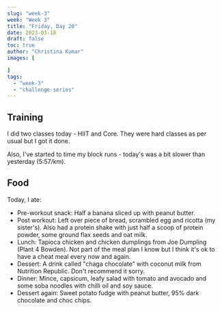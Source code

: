 ```yaml
---
slug: "week-3"
week: "Week 3"
title: "Friday, Day 20"
date: 2023-03-18
draft: false
toc: true
author: "Christina Kumar"
images: [

]
tags:
  - "week-3"
  - "challenge-series"
---
```


## Training

I did two classes today - HIIT and Core. They were hard classes as per usual but  I got it done.

Also, I've started to time my block runs - today's was a bit slower than yesterday (5:57/km). 

## Food

Today, I ate:

- Pre-workout snack: Half a banana sliced up with peanut butter.
- Post workout: Left over piece of bread, scrambled egg and ricotta (my sister's). Also had a protein shake with just half a scoop of protein powder, some ground flax seeds and oat milk.
- Lunch: Tapioca chicken and chicken dumplings from Joe Dumpling (Plant 4 Bowden). Not part of the meal plan I know but I think it's ok to have a cheat meal every now and again.
- Dessert: A drink called "chaga chocolate" with coconut milk from Nutrition Republic. Don't recommend it sorry.
- Dinner: Mince, capsicum, leafy salad with tomato and avocado and some soba noodles with chilli oil and soy sauce.
- Dessert again: Sweet potato fudge with peanut butter, 95% dark chocolate and choc chips.